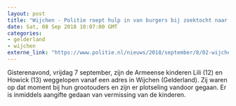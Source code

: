 ```yaml
---
layout: post
title: "Wijchen - Politie roept hulp in van burgers bij zoektocht naar Armeense kinderen"
date: Sat, 08 Sep 2018 10:07:00 GMT
categories: 
- gelderland 
- wijchen 
externe_link: "https://www.politie.nl/nieuws/2018/september/8/02-wijchen-politie-roept-hulp-in-bij-zoektocht-naar-armeense-kinderen.html"
---
```


Gisterenavond, vrijdag 7 september, zijn de  Armeense kinderen Lili (12) en Howick (13) weggelopen vanaf een adres in Wijchen (Gelderland). Zij waren op dat moment bij hun grootouders en zijn er plotseling vandoor gegaan. Er is inmiddels aangifte gedaan van vermissing van de kinderen.
